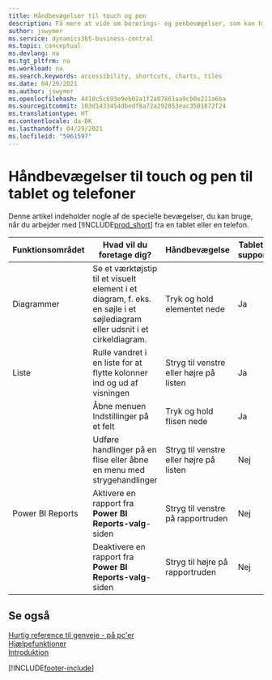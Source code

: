 ```yaml
---
title: Håndbevægelser til touch og pen
description: Få mere at vide om berørings- og penbevægelser, som kan hjælpe dig med at arbejde effektivt med dine data fra tablets og telefoner.
author: jswymer
ms.service: dynamics365-business-central
ms.topic: conceptual
ms.devlang: na
ms.tgt_pltfrm: na
ms.workload: na
ms.search.keywords: accessibility, shortcuts, charts, tiles
ms.date: 04/29/2021
ms.author: jswymer
ms.openlocfilehash: 4418c5c693e9eb02a1f2a07861aa9cb0e211a6ba
ms.sourcegitcommit: 103d1433454dbedf8a72a292853eac3501872f24
ms.translationtype: HT
ms.contentlocale: da-DK
ms.lasthandoff: 04/29/2021
ms.locfileid: "5961597"
---
```

# <a name="touch-and-pen-gestures-for-tablet-and-phones"></a>Håndbevægelser til touch og pen til tablet og telefoner 

Denne artikel indeholder nogle af de specielle bevægelser, du kan bruge, når du arbejder med [!INCLUDE[prod_short](includes/prod_short.md)] fra en tablet eller en telefon.

|Funktionsområdet|Hvad vil du foretage dig?|Håndbevægelse|Tablet-support|Telefonsupport|
|------------|----------------------|-------|--------------|-------------|
|Diagrammer|Se et værktøjstip til et visuelt element i et diagram, f. eks. en søjle i et søjlediagram eller udsnit i et cirkeldiagram.|Tryk og hold elementet nede|Ja|Ja|
|Liste|Rulle vandret i en liste for at flytte kolonner ind og ud af visningen|Stryg til venstre eller højre på listen|Ja|Nej|
||Åbne menuen Indstillinger på et felt|Tryk og hold flisen nede|Ja|Ja|
||Udføre handlinger på en flise eller åbne en menu med strygehandlinger |Stryg til venstre eller højre på listen|Nej|Ja|
|Power BI Reports|Aktivere en rapport fra **Power BI Reports-valg**-siden |Stryg til venstre på rapportruden|Nej|Ja|
||Deaktivere en rapport fra **Power BI Reports-valg**-siden |Stryg til højre på rapportruden|Nej|Ja|

<!-- ## Charts

Business Central built-in charts display useful information about business data and KPIs. You can get additional information about the data by using the tooltips that are available on top of the data. To access a tooltip, tap and hold or hover over the data.

-->

## <a name="see-also"></a>Se også

[Hurtig reference til genveje - på pc'er](keyboard-shortcuts-cheatsheet.md)  
[Hjælpefunktioner](ui-accessibility.md)  
[Introduktion](product-get-started.md)  

[!INCLUDE[footer-include](includes/footer-banner.md)]